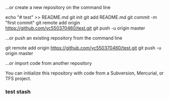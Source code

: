 …or create a new repository on the command line

echo "# test" >> README.md
git init
git add README.md
git commit -m "first commit"
git remote add origin https://github.com/yc550370460/test.git
git push -u origin master

…or push an existing repository from the command line

git remote add origin https://github.com/yc550370460/test.git
git push -u origin master

…or import code from another repository

You can initialize this repository with code from a Subversion, Mercurial, or TFS project.

### test stash